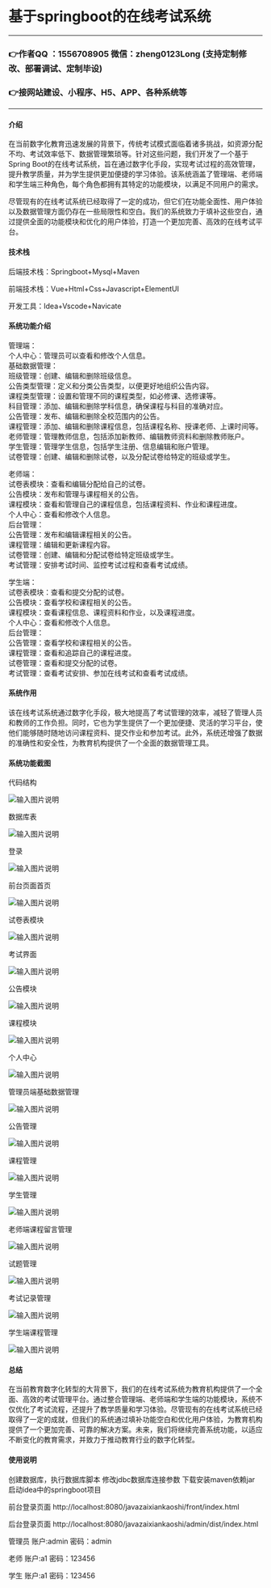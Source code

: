 # 基于springboot的在线考试系统

---
### 👉作者QQ ：1556708905 微信：zheng0123Long (支持定制修改、部署调试、定制毕设)

### 👉接网站建设、小程序、H5、APP、各种系统等

---

#### 介绍

在当前数字化教育迅速发展的背景下，传统考试模式面临着诸多挑战，如资源分配不均、考试效率低下、数据管理繁琐等。针对这些问题，我们开发了一个基于Spring Boot的在线考试系统，旨在通过数字化手段，实现考试过程的高效管理，提升教学质量，并为学生提供更加便捷的学习体验。该系统涵盖了管理端、老师端和学生端三种角色，每个角色都拥有其特定的功能模块，以满足不同用户的需求。

尽管现有的在线考试系统已经取得了一定的成功，但它们在功能全面性、用户体验以及数据管理方面仍存在一些局限性和空白。我们的系统致力于填补这些空白，通过提供全面的功能模块和优化的用户体验，打造一个更加完善、高效的在线考试平台。

#### 技术栈

后端技术栈：Springboot+Mysql+Maven

前端技术栈：Vue+Html+Css+Javascript+ElementUI

开发工具：Idea+Vscode+Navicate

#### 系统功能介绍

管理端：  
个人中心：管理员可以查看和修改个人信息。  
基础数据管理：  
班级管理：创建、编辑和删除班级信息。  
公告类型管理：定义和分类公告类型，以便更好地组织公告内容。  
课程类型管理：设置和管理不同的课程类型，如必修课、选修课等。  
科目管理：添加、编辑和删除学科信息，确保课程与科目的准确对应。  
公告管理：发布、编辑和删除全校范围内的公告。  
课程管理：添加、编辑和删除课程信息，包括课程名称、授课老师、上课时间等。  
老师管理：管理教师信息，包括添加新教师、编辑教师资料和删除教师账户。  
学生管理：管理学生信息，包括学生注册、信息编辑和账户管理。  
试卷管理：创建、编辑和删除试卷，以及分配试卷给特定的班级或学生。  

老师端：  
试卷表模块：查看和编辑分配给自己的试卷。  
公告模块：发布和管理与课程相关的公告。  
课程模块：查看和管理自己的课程信息，包括课程资料、作业和课程进度。  
个人中心：查看和修改个人信息。  
后台管理：  
公告管理：发布和编辑课程相关的公告。  
课程管理：编辑和更新课程内容。  
试卷管理：创建、编辑和分配试卷给特定班级或学生。  
考试管理：安排考试时间、监控考试过程和查看考试成绩。  

学生端：  
试卷表模块：查看和提交分配的试卷。  
公告模块：查看学校和课程相关的公告。  
课程模块：查看课程信息、课程资料和作业，以及课程进度。  
个人中心：查看和修改个人信息。  
后台管理：  
公告管理：查看学校和课程相关的公告。  
课程管理：查看和追踪自己的课程进度。  
试卷管理：查看和提交分配的试卷。  
考试管理：查看考试安排、参加在线考试和查看考试成绩。  

#### 系统作用

该在线考试系统通过数字化手段，极大地提高了考试管理的效率，减轻了管理人员和教师的工作负担。同时，它也为学生提供了一个更加便捷、灵活的学习平台，使他们能够随时随地访问课程资料、提交作业和参加考试。此外，系统还增强了数据的准确性和安全性，为教育机构提供了一个全面的数据管理工具。

#### 系统功能截图

代码结构

![输入图片说明](images/2d3fb8f50acc1d367cbfec4b9ed3f99.png)

数据库表

![输入图片说明](images/2b824f0cf02ccd072a969aa4c3e6cff.png)

登录

![输入图片说明](images/44a5ec40b36ac3fe796ad97f4430e7c.png)

前台页面首页

![输入图片说明](images/50a463888b64fc99ca981545b6706ba.png)

试卷表模块

![输入图片说明](images/0133b34b6d77c892decf4da1595b3eb.png)

考试界面

![输入图片说明](images/e0df2b858161cd396d349fcdddcc7a3.png)

公告模块

![输入图片说明](images/60ab7ec914b716556162fa9aa880ed1.png)

课程模块

![输入图片说明](images/dbf27034c8cbdd82b65d98f1eb85b0b.png)

个人中心

![输入图片说明](images/7609cf87d6d9c4fd1719a71688eafbd.png)

管理员端基础数据管理

![输入图片说明](images/f746f6a8eeb7295716e7b345371ffe6.png)

公告管理

![输入图片说明](images/5c1ec059f0f3d593977a3bf151be57c.png)

课程管理

![输入图片说明](images/496a74cf1cfec9b4fd5913138a8ec5b.png)

学生管理

![输入图片说明](images/ff181fc441b6308a263fbb2560f5ef2.png)

老师端课程留言管理

![输入图片说明](images/a0e82415191d2fcc907745b6a9b98f1.png)

试题管理

![输入图片说明](images/a4e334bba46f074c40ef5381131ae47.png)

考试记录管理

![输入图片说明](images/770439cdb93f92c33ca76c552c9fd9e.png)

学生端课程管理

![输入图片说明](images/c539d2a1b62ed37afa2ea37ec31aaae.png)

#### 总结

在当前教育数字化转型的大背景下，我们的在线考试系统为教育机构提供了一个全面、高效的考试管理平台。通过整合管理端、老师端和学生端的功能模块，系统不仅优化了考试流程，还提升了教学质量和学习体验。尽管现有的在线考试系统已经取得了一定的成就，但我们的系统通过填补功能空白和优化用户体验，为教育机构提供了一个更加完善、可靠的解决方案。未来，我们将继续完善系统功能，以适应不断变化的教育需求，并致力于推动教育行业的数字化转型。

#### 使用说明

创建数据库，执行数据库脚本 修改jdbc数据库连接参数 下载安装maven依赖jar 启动idea中的springboot项目

前台登录页面
http://localhost:8080/javazaixiankaoshi/front/index.html

后台登录页面
http://localhost:8080/javazaixiankaoshi/admin/dist/index.html

管理员				账户:admin 		密码：admin

老师				账户:a1 		密码：123456

学生				账户:a1 		密码：123456